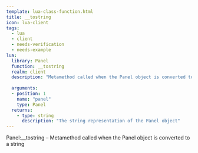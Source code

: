 ```yaml
---
template: lua-class-function.html
title: __tostring
icon: lua-client
tags:
  - lua
  - client
  - needs-verification
  - needs-example
lua:
  library: Panel
  function: __tostring
  realm: client
  description: "Metamethod called when the Panel object is converted to a string"
  
  arguments:
  - position: 1
    name: "panel"
    type: Panel
  returns:
    - type: string
      description: "The string representation of the Panel object"
---
```


<div class="lua__search__keywords">
Panel:__tostring &#x2013; Metamethod called when the Panel object is converted to a string
</div>
